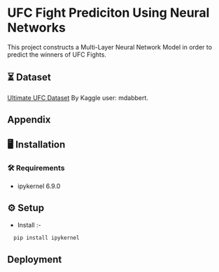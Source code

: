 
# UFC Fight Prediciton Using Neural Networks

This project constructs a Multi-Layer Neural Network Model in order to predict the winners of UFC Fights. 


## ⏳ Dataset

[Ultimate UFC Dataset](https://www.kaggle.com/mdabbert/ultimate-ufc-dataset) By Kaggle user: mdabbert. 

## Appendix


## 🖥️ Installation

### 🛠️ Requirements
- ipykernel 6.9.0

    
## ⚙️ Setup
- Install :-
```bash
  pip install ipykernel
```

## Deployment





